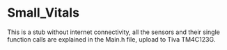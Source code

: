 # Small_Vitals
This is a stub without internet connectivity, all the sensors and their single function calls are explained in the Main.h file, upload to Tiva TM4C123G.
